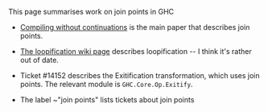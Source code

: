 This page summarises work on join points in GHC

* [Compiling without continuations](https://www.microsoft.com/en-us/research/publication/compiling-without-continuations/) is the main paper that describes join points.

* [The loopification wiki page](https://gitlab.haskell.org/ghc/ghc/-/wikis/commentary/compiler/loopification) describes loopification -- I think it's rather out of date.

* Ticket #14152 describes the Exitification transformation, which uses join points.  The relevant module is `GHC.Core.Op.Exitify`.

* The label ~"join points" lists tickets about join points
